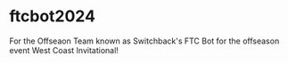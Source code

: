# ftcbot2024
For the Offseaon Team known as Switchback's FTC Bot for the offseason event West Coast Invitational! 
